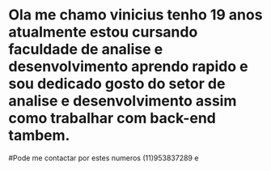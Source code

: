 # Ola me chamo  vinicius  tenho 19 anos  atualmente estou cursando  faculdade  de analise e desenvolvimento aprendo rapido  e sou dedicado  gosto do setor de analise e desenvolvimento assim como trabalhar com back-end tambem.

#Pode me contactar por estes numeros (11)953837289 e 
